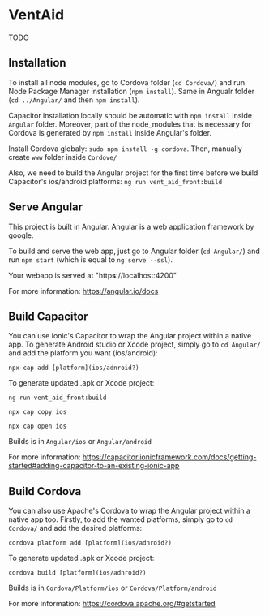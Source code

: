 # VentAid
TODO

## Installation
To install all node modules, go to Cordova folder (`cd Cordova/`) and run Node Package Manager installation (`npm install`).
Same in Angualr folder (`cd ../Angular/` and then `npm install`).

Capacitor installation locally should be automatic with `npm install` inside `Angular` folder. Moreover, part of the node_modules that is necessary for Cordova is generated by `npm install` inside Angular's folder.

Install Cordova globaly: `sudo npm install -g cordova`. 
Then, manually create `www` folder inside `Cordove/`

Also, we need to build the Angular project for the first time before we build Capacitor's ios/android platforms: `ng run vent_aid_front:build`



## Serve Angular
This project is built in Angular. Angular is a web application framework by google. 

To build and serve the web app, just go to Angular folder (`cd Angular/`) and run `npm start` (which is equal to `ng serve --ssl`). 

Your webapp is served at "http**s**://localhost:4200"

For more information: https://angular.io/docs

## Build Capacitor
You can use Ionic's Capacitor to wrap the Angular project within a native app. To generate Android studio or Xcode project, simply go to `cd Angular/` and add the platform you want (ios/android):

`npx cap add [platform](ios/adnroid?)`

To generate updated .apk or Xcode project:

`ng run vent_aid_front:build`

`npx cap copy ios`

`npx cap open ios`

Builds is in `Angular/ios` or `Angular/android`

For more information: https://capacitor.ionicframework.com/docs/getting-started#adding-capacitor-to-an-existing-ionic-app

## Build Cordova
You can also use Apache's Cordova to wrap the Angular project within a native app too. 
Firstly, to add the wanted platforms, simply go to `cd Cordova/` and add the desired platforms:

`cordova platform add [platform](ios/adnroid?)`

To generate updated .apk or Xcode project:

`cordova build [platform](ios/adnroid?)`

Builds is in `Cordova/Platform/ios` or `Cordova/Platform/android`

For more information: https://cordova.apache.org/#getstarted



